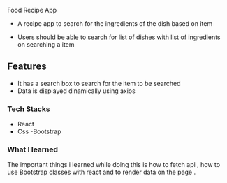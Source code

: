 Food Recipe App

- A recipe app to search for the ingredients of the dish based on item

- Users should be able to search for list of dishes with list of ingredients on searching a item 

## Features
   
   - It has a search box to search for the item to be searched
   - Data is displayed dinamically using axios

### Tech Stacks

- React
- Css
-Bootstrap

  

### What I learned
The important things i learned while doing this is how to fetch api , how to use Bootstrap classes with react and to render data on the page .





